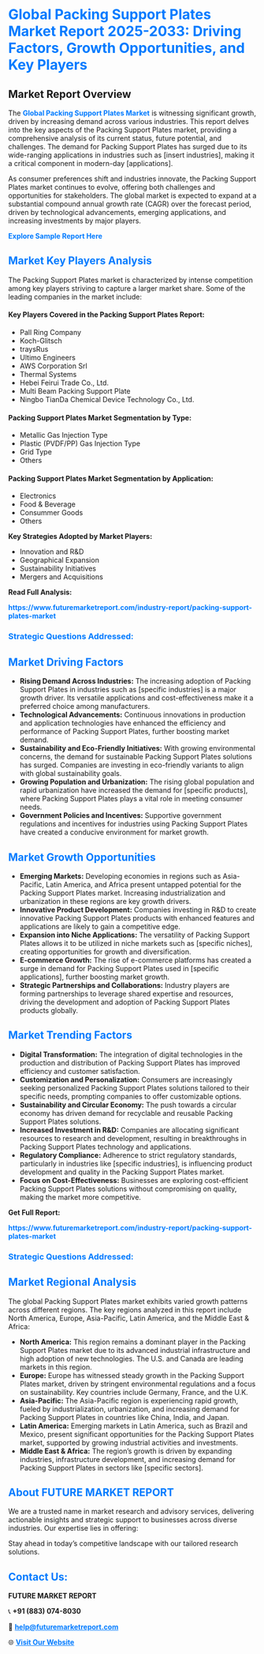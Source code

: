 <h1 style="color: #007BFF;">Global Packing Support Plates Market Report 2025-2033: Driving Factors, Growth Opportunities, and Key Players</h1>

<section id="overview">
<h2>Market Report Overview</h2>
<p>The <a href="https://www.futuremarketreport.com/industry-report/packing-support-plates-market" style="color: #007BFF; text-decoration: none;"><strong>Global Packing Support Plates Market</strong></a> is witnessing significant growth, driven by increasing demand across various industries. This report delves into the key aspects of the Packing Support Plates market, providing a comprehensive analysis of its current status, future potential, and challenges. The demand for Packing Support Plates has surged due to its wide-ranging applications in industries such as [insert industries], making it a critical component in modern-day [applications].</p>
<p>As consumer preferences shift and industries innovate, the Packing Support Plates market continues to evolve, offering both challenges and opportunities for stakeholders. The global market is expected to expand at a substantial compound annual growth rate (CAGR) over the forecast period, driven by technological advancements, emerging applications, and increasing investments by major players.</p>
</section>

<section id="overview">
<p><a href="https://www.futuremarketreport.com/request-sample/reportId=52966" style="color: #007BFF; text-decoration: none;"><strong>Explore Sample Report Here</strong></a></p>
</section>

<section id="key-players">
<h2 style="color: #007BFF;">Market Key Players Analysis</h2>
<p>The Packing Support Plates market is characterized by intense competition among key players striving to capture a larger market share. Some of the leading companies in the market include:</p>
<h4>Key Players Covered in the Packing Support Plates Report:</h4>
<ul><li>Pall Ring Company</li><li>Koch-Glitsch</li><li>traysRus</li><li>Ultimo Engineers</li><li>AWS Corporation Srl</li><li>Thermal Systems</li><li>Hebei Feirui Trade Co., Ltd.</li><li>Multi Beam Packing Support Plate</li><li>Ningbo TianDa Chemical Device Technology Co., Ltd.</li></ul>
<h4>Packing Support Plates Market Segmentation by Type:</h4>
<ul><li>Metallic Gas Injection Type</li><li>Plastic (PVDF/PP) Gas Injection Type</li><li>Grid Type</li><li>Others</li></ul>

<h4>Packing Support Plates Market Segmentation by Application:</h4>
<ul><li>Electronics</li><li>Food &amp; Beverage</li><li>Consummer Goods</li><li>Others</li></ul>
<p><strong>Key Strategies Adopted by Market Players:</strong></p>
<ul>
<li>Innovation and R&D</li>
<li>Geographical Expansion</li>
<li>Sustainability Initiatives</li>
<li>Mergers and Acquisitions</li>
</ul>
</section>

<section>
<p><strong>Read Full Analysis: </strong></p><a href="https://www.futuremarketreport.com/industry-report/packing-support-plates-market" style="color: #007BFF; text-decoration: none;"><strong>https://www.futuremarketreport.com/industry-report/packing-support-plates-market</strong></a>
<h3 style="color: #007BFF;">Strategic Questions Addressed:</h3>
</section>

<section id="driving-factors">
<h2 style="color: #007BFF;">Market Driving Factors</h2>
<ul>
<li><strong>Rising Demand Across Industries:</strong> The increasing adoption of Packing Support Plates in industries such as [specific industries] is a major growth driver. Its versatile applications and cost-effectiveness make it a preferred choice among manufacturers.</li>
<li><strong>Technological Advancements:</strong> Continuous innovations in production and application technologies have enhanced the efficiency and performance of Packing Support Plates, further boosting market demand.</li>
<li><strong>Sustainability and Eco-Friendly Initiatives:</strong> With growing environmental concerns, the demand for sustainable Packing Support Plates solutions has surged. Companies are investing in eco-friendly variants to align with global sustainability goals.</li>
<li><strong>Growing Population and Urbanization:</strong> The rising global population and rapid urbanization have increased the demand for [specific products], where Packing Support Plates plays a vital role in meeting consumer needs.</li>
<li><strong>Government Policies and Incentives:</strong> Supportive government regulations and incentives for industries using Packing Support Plates have created a conducive environment for market growth.</li>
</ul>
</section>

<section id="growth-opportunities">
<h2 style="color: #007BFF;">Market Growth Opportunities</h2>
<ul>
<li><strong>Emerging Markets:</strong> Developing economies in regions such as Asia-Pacific, Latin America, and Africa present untapped potential for the Packing Support Plates market. Increasing industrialization and urbanization in these regions are key growth drivers.</li>
<li><strong>Innovative Product Development:</strong> Companies investing in R&D to create innovative Packing Support Plates products with enhanced features and applications are likely to gain a competitive edge.</li>
<li><strong>Expansion into Niche Applications:</strong> The versatility of Packing Support Plates allows it to be utilized in niche markets such as [specific niches], creating opportunities for growth and diversification.</li>
<li><strong>E-commerce Growth:</strong> The rise of e-commerce platforms has created a surge in demand for Packing Support Plates used in [specific applications], further boosting market growth.</li>
<li><strong>Strategic Partnerships and Collaborations:</strong> Industry players are forming partnerships to leverage shared expertise and resources, driving the development and adoption of Packing Support Plates products globally.</li>
</ul>
</section>

<section id="trending-factors">
<h2 style="color: #007BFF;">Market Trending Factors</h2>
<ul>
<li><strong>Digital Transformation:</strong> The integration of digital technologies in the production and distribution of Packing Support Plates has improved efficiency and customer satisfaction.</li>
<li><strong>Customization and Personalization:</strong> Consumers are increasingly seeking personalized Packing Support Plates solutions tailored to their specific needs, prompting companies to offer customizable options.</li>
<li><strong>Sustainability and Circular Economy:</strong> The push towards a circular economy has driven demand for recyclable and reusable Packing Support Plates solutions.</li>
<li><strong>Increased Investment in R&D:</strong> Companies are allocating significant resources to research and development, resulting in breakthroughs in Packing Support Plates technology and applications.</li>
<li><strong>Regulatory Compliance:</strong> Adherence to strict regulatory standards, particularly in industries like [specific industries], is influencing product development and quality in the Packing Support Plates market.</li>
<li><strong>Focus on Cost-Effectiveness:</strong> Businesses are exploring cost-efficient Packing Support Plates solutions without compromising on quality, making the market more competitive.</li>
</ul>
</section>

<section>
<p><strong>Get Full Report: </strong></p><a href="https://www.futuremarketreport.com/industry-report/packing-support-plates-market" style="color: #007BFF; text-decoration: none;"><strong>https://www.futuremarketreport.com/industry-report/packing-support-plates-market</strong></a>
<h3 style="color: #007BFF;">Strategic Questions Addressed:</h3>
</section>


<section id="regional-analysis">
<h2 style="color: #007BFF;">Market Regional Analysis</h2>
<p>The global Packing Support Plates market exhibits varied growth patterns across different regions. The key regions analyzed in this report include North America, Europe, Asia-Pacific, Latin America, and the Middle East & Africa:</p>
<ul>
<li><strong>North America:</strong> This region remains a dominant player in the Packing Support Plates market due to its advanced industrial infrastructure and high adoption of new technologies. The U.S. and Canada are leading markets in this region.</li>
<li><strong>Europe:</strong> Europe has witnessed steady growth in the Packing Support Plates market, driven by stringent environmental regulations and a focus on sustainability. Key countries include Germany, France, and the U.K.</li>
<li><strong>Asia-Pacific:</strong> The Asia-Pacific region is experiencing rapid growth, fueled by industrialization, urbanization, and increasing demand for Packing Support Plates in countries like China, India, and Japan.</li>
<li><strong>Latin America:</strong> Emerging markets in Latin America, such as Brazil and Mexico, present significant opportunities for the Packing Support Plates market, supported by growing industrial activities and investments.</li>
<li><strong>Middle East & Africa:</strong> The region’s growth is driven by expanding industries, infrastructure development, and increasing demand for Packing Support Plates in sectors like [specific sectors].</li>
</ul>
</section>

<footer>
<h2 style="color: #007BFF;">About FUTURE MARKET REPORT</h2>
<p>We are a trusted name in market research and advisory services, delivering actionable insights and strategic support to businesses across diverse industries. Our expertise lies in offering:</p>

<p>Stay ahead in today’s competitive landscape with our tailored research solutions.</p>

<h2 style="color: #007BFF;">Contact Us:</h2>
<p><strong>FUTURE MARKET REPORT</strong></p>
<p>📞 <strong>+91 (883) 074-8030</strong></p>
<p>📧 <strong><a href="mailto:help@futuremarketreport.com" style="color: #007BFF;">help@futuremarketreport.com</a></strong></p>
<p>🌐 <strong><a href="https://www.futuremarketreport.com/" style="color: #007BFF;">Visit Our Website</a></strong></p>
</footer>